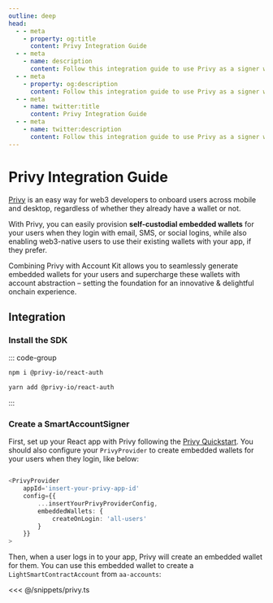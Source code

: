 ```yaml
---
outline: deep
head:
  - - meta
    - property: og:title
      content: Privy Integration Guide
  - - meta
    - name: description
      content: Follow this integration guide to use Privy as a signer with Account Kit, a vertically integrated stack for building apps that support ERC-4337.
  - - meta
    - property: og:description
      content: Follow this integration guide to use Privy as a signer with Account Kit, a vertically integrated stack for building apps that support ERC-4337.
  - - meta
    - name: twitter:title
      content: Privy Integration Guide
  - - meta
    - name: twitter:description
      content: Follow this integration guide to use Privy as a signer with Account Kit, a vertically integrated stack for building apps that support ERC-4337.
---
```


# Privy Integration Guide

[Privy](https://privy.io) is an easy way for web3 developers to onboard users across mobile and desktop, regardless of whether they already have a wallet or not.

With Privy, you can easily provision **self-custodial embedded wallets** for your users when they login with email, SMS, or social logins, while also enabling web3-native users to use their existing wallets with your app, if they prefer.

Combining Privy with Account Kit allows you to seamlessly generate embedded wallets for your users and supercharge these wallets with account abstraction – setting the foundation for an innovative & delightful onchain experience.

## Integration

### Install the SDK

::: code-group

```bash [npm]
npm i @privy-io/react-auth
```

```bash [yarn]
yarn add @privy-io/react-auth
```

:::

### Create a SmartAccountSigner

First, set up your React app with Privy following the [Privy Quickstart](https://docs.privy.io/guide/quickstart). You should also configure your `PrivyProvider` to create embedded wallets for your users when they login, like below:

```ts [PrivyProvider]

<PrivyProvider
    appId='insert-your-privy-app-id'
    config={{
        ...insertYourPrivyProviderConfig,
        embeddedWallets: {
            createOnLogin: 'all-users'
        }
    }}
>

```

Then, when a user logs in to your app, Privy will create an embedded wallet for them. You can use this embedded wallet to create a `LightSmartContractAccount` from `aa-accounts`:

<<< @/snippets/privy.ts
